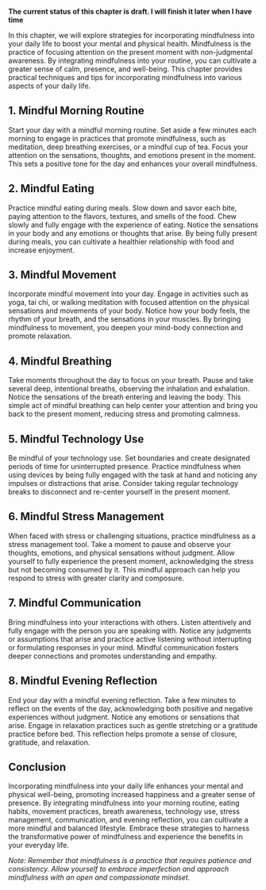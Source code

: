 **The current status of this chapter is draft. I will finish it later when I have time**

In this chapter, we will explore strategies for incorporating mindfulness into your daily life to boost your mental and physical health. Mindfulness is the practice of focusing attention on the present moment with non-judgmental awareness. By integrating mindfulness into your routine, you can cultivate a greater sense of calm, presence, and well-being. This chapter provides practical techniques and tips for incorporating mindfulness into various aspects of your daily life.

**1. Mindful Morning Routine**
------------------------------

Start your day with a mindful morning routine. Set aside a few minutes each morning to engage in practices that promote mindfulness, such as meditation, deep breathing exercises, or a mindful cup of tea. Focus your attention on the sensations, thoughts, and emotions present in the moment. This sets a positive tone for the day and enhances your overall mindfulness.

**2. Mindful Eating**
---------------------

Practice mindful eating during meals. Slow down and savor each bite, paying attention to the flavors, textures, and smells of the food. Chew slowly and fully engage with the experience of eating. Notice the sensations in your body and any emotions or thoughts that arise. By being fully present during meals, you can cultivate a healthier relationship with food and increase enjoyment.

**3. Mindful Movement**
-----------------------

Incorporate mindful movement into your day. Engage in activities such as yoga, tai chi, or walking meditation with focused attention on the physical sensations and movements of your body. Notice how your body feels, the rhythm of your breath, and the sensations in your muscles. By bringing mindfulness to movement, you deepen your mind-body connection and promote relaxation.

**4. Mindful Breathing**
------------------------

Take moments throughout the day to focus on your breath. Pause and take several deep, intentional breaths, observing the inhalation and exhalation. Notice the sensations of the breath entering and leaving the body. This simple act of mindful breathing can help center your attention and bring you back to the present moment, reducing stress and promoting calmness.

**5. Mindful Technology Use**
-----------------------------

Be mindful of your technology use. Set boundaries and create designated periods of time for uninterrupted presence. Practice mindfulness when using devices by being fully engaged with the task at hand and noticing any impulses or distractions that arise. Consider taking regular technology breaks to disconnect and re-center yourself in the present moment.

**6. Mindful Stress Management**
--------------------------------

When faced with stress or challenging situations, practice mindfulness as a stress management tool. Take a moment to pause and observe your thoughts, emotions, and physical sensations without judgment. Allow yourself to fully experience the present moment, acknowledging the stress but not becoming consumed by it. This mindful approach can help you respond to stress with greater clarity and composure.

**7. Mindful Communication**
----------------------------

Bring mindfulness into your interactions with others. Listen attentively and fully engage with the person you are speaking with. Notice any judgments or assumptions that arise and practice active listening without interrupting or formulating responses in your mind. Mindful communication fosters deeper connections and promotes understanding and empathy.

**8. Mindful Evening Reflection**
---------------------------------

End your day with a mindful evening reflection. Take a few minutes to reflect on the events of the day, acknowledging both positive and negative experiences without judgment. Notice any emotions or sensations that arise. Engage in relaxation practices such as gentle stretching or a gratitude practice before bed. This reflection helps promote a sense of closure, gratitude, and relaxation.

**Conclusion**
--------------

Incorporating mindfulness into your daily life enhances your mental and physical well-being, promoting increased happiness and a greater sense of presence. By integrating mindfulness into your morning routine, eating habits, movement practices, breath awareness, technology use, stress management, communication, and evening reflection, you can cultivate a more mindful and balanced lifestyle. Embrace these strategies to harness the transformative power of mindfulness and experience the benefits in your everyday life.

*Note: Remember that mindfulness is a practice that requires patience and consistency. Allow yourself to embrace imperfection and approach mindfulness with an open and compassionate mindset.*
